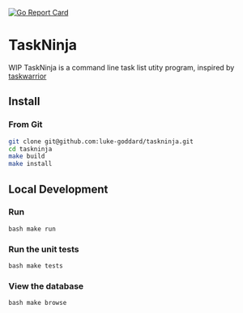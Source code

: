 [![Go Report Card](https://goreportcard.com/badge/github.com/luke-goddard/taskninja)](https://goreportcard.com/report/github.com/luke-goddard/taskninja)

# TaskNinja

WIP TaskNinja is a command line task list utity program, inspired by [taskwarrior](https://github.com/GothenburgBitFactory/taskwarrior)

## Install

### From Git

```bash
git clone git@github.com:luke-goddard/taskninja.git
cd taskninja
make build
make install
```

## Local Development
### Run
```bash make run ```

### Run the unit tests
```bash make tests ```

### View the database
```bash make browse ```

